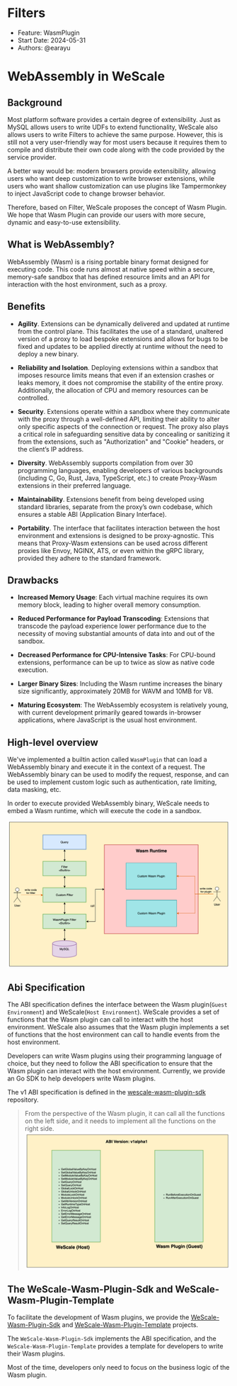 # Filters

- Feature: WasmPlugin
- Start Date: 2024-05-31
- Authors: @earayu

# WebAssembly in WeScale

## Background

Most platform software provides a certain degree of extensibility. Just as MySQL allows users to write UDFs 
to extend functionality, WeScale also allows users to write Filters to achieve the same purpose.
However, this is still not a very user-friendly way for most users because it requires them to compile and 
distribute their own code along with the code provided by the service provider.

A better way would be: modern browsers provide extensibility, allowing users who want deep customization to 
write browser extensions, while users who want shallow customization can use plugins like Tampermonkey to inject 
JavaScript code to change browser behavior.

Therefore, based on Filter, WeScale proposes the concept of Wasm Plugin. We hope that Wasm Plugin can provide our
users with more secure, dynamic and easy-to-use extensibility.

## What is WebAssembly?

WebAssembly (Wasm) is a rising portable binary format designed for executing code. This code runs almost at native speed within a secure, memory-safe sandbox that has defined resource limits and an API for interaction with the host environment, such as a proxy.

## Benefits

* **Agility**. Extensions can be dynamically delivered and updated at runtime from the control plane. This facilitates the use of a standard, unaltered version of a proxy to load bespoke extensions and allows for bugs to be fixed and updates to be applied directly at runtime without the need to deploy a new binary.

* **Reliability and Isolation**. Deploying extensions within a sandbox that imposes resource limits means that even if an extension crashes or leaks memory, it does not compromise the stability of the entire proxy. Additionally, the allocation of CPU and memory resources can be controlled.

* **Security**. Extensions operate within a sandbox where they communicate with the proxy through a well-defined API, limiting their ability to alter only specific aspects of the connection or request. The proxy also plays a critical role in safeguarding sensitive data by concealing or sanitizing it from the extensions, such as "Authorization" and "Cookie" headers, or the client’s IP address.

* **Diversity**. WebAssembly supports compilation from over 30 programming languages, enabling developers of various backgrounds (including C, Go, Rust, Java, TypeScript, etc.) to create Proxy-Wasm extensions in their preferred language.

* **Maintainability**. Extensions benefit from being developed using standard libraries, separate from the proxy’s own codebase, which ensures a stable ABI (Application Binary Interface).

* **Portability**. The interface that facilitates interaction between the host environment and extensions is designed to be proxy-agnostic. This means that Proxy-Wasm extensions can be used across different proxies like Envoy, NGINX, ATS, or even within the gRPC library, provided they adhere to the standard framework.

## Drawbacks

* **Increased Memory Usage**: Each virtual machine requires its own memory block, leading to higher overall memory consumption.

* **Reduced Performance for Payload Transcoding**: Extensions that transcode the payload experience lower performance due to the necessity of moving substantial amounts of data into and out of the sandbox.

* **Decreased Performance for CPU-Intensive Tasks**: For CPU-bound extensions, performance can be up to twice as slow as native code execution.

* **Larger Binary Sizes**: Including the Wasm runtime increases the binary size significantly, approximately 20MB for WAVM and 10MB for V8.

* **Maturing Ecosystem**: The WebAssembly ecosystem is relatively young, with current development primarily geared towards in-browser applications, where JavaScript is the usual host environment.

## High-level overview

We've implemented a builtin action called `WasmPlugin` that can load a WebAssembly binary and execute it in the context of a request. 
The WebAssembly binary can be used to modify the request, response, and can be used to implement custom logic such as authentication, rate limiting, data masking, etc.

In order to execute provided WebAssembly binary, WeScale needs to embed a Wasm runtime, which will execute the code in a sandbox.

![wasm1.png](images%2Fwasm1.png)

## Abi Specification

The ABI specification defines the interface between the Wasm plugin(`Guest Environment`) and WeScale(`Host Environment`).
WeScale provides a set of functions that the Wasm plugin can call to interact with the host environment. 
WeScale also assumes that the Wasm plugin implements a set of functions that the host environment can call to handle events from the host environment.

Developers can write Wasm plugins using their programming language of choice, but they need to follow the ABI specification 
to ensure that the Wasm plugin can interact with the host environment. Currently, we provide an Go SDK to help developers write Wasm plugins.

The v1 ABI specification is defined in the [wescale-wasm-plugin-sdk](https://github.com/wesql/wescale-wasm-plugin-sdk/tree/main/pkg) repository.

> From the perspective of the Wasm plugin, it can call all the functions on the left side, and it needs to implement all the functions on the right side.
![wasm2.png](images%2Fwasm2.png)


## The WeScale-Wasm-Plugin-Sdk and WeScale-Wasm-Plugin-Template

To facilitate the development of Wasm plugins, we provide the [WeScale-Wasm-Plugin-Sdk](https://github.com/wesql/wescale-wasm-plugin-sdk) 
and [WeScale-Wasm-Plugin-Template](https://github.com/wesql/wescale-wasm-plugin-template/) projects.

The `WeScale-Wasm-Plugin-Sdk` implements the ABI specification, and the `WeScale-Wasm-Plugin-Template` provides a template for developers to write their Wasm plugins.

Most of the time, developers only need to focus on the business logic of the Wasm plugin.
